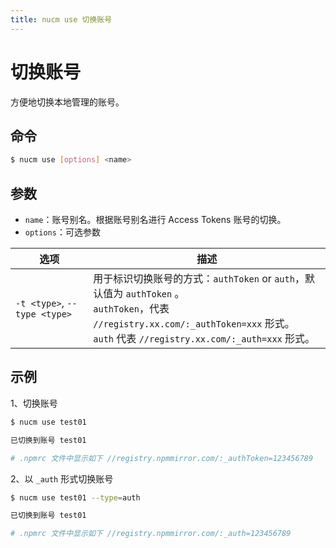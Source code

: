 ```yaml
---
title: nucm use 切换账号
---
```


# 切换账号

方便地切换本地管理的账号。

## 命令

```bash
$ nucm use [options] <name>
```

## 参数

- `name`：账号别名。根据账号别名进行 Access Tokens 账号的切换。
- `options`：可选参数

| 选项                         | 描述                                                                                                                                                                                               |
| ---------------------------- | -------------------------------------------------------------------------------------------------------------------------------------------------------------------------------------------------- |
| `-t <type>`, `--type <type>` | 用于标识切换账号的方式：`authToken` or `auth`，默认值为 `authToken` 。<br/>`authToken`，代表 `//registry.xx.com/:_authToken=xxx` 形式。<br/>`auth` 代表 `//registry.xx.com/:_auth=xxx` 形式。<br/> |

## 示例

1、切换账号

```bash
$ nucm use test01

已切换到账号 test01

# .npmrc 文件中显示如下 //registry.npmmirror.com/:_authToken=123456789
```

2、以 `_auth` 形式切换账号

```bash
$ nucm use test01 --type=auth

已切换到账号 test01

# .npmrc 文件中显示如下 //registry.npmmirror.com/:_auth=123456789
```
